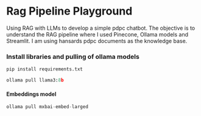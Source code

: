 # Rag Pipeline Playground
Using RAG with LLMs to develop a simple pdpc chatbot. The objective is to understand the RAG pipeline where I used Pinecone, Ollama models and Streamlit.
I am using hansards pdpc documents as the knowledge base.


### Install libraries and pulling of ollama models

```Python
pip install requirements.txt
```
```Python
ollama pull llama3:8b  
```
#### Embeddings model

```Python
ollama pull mxbai-embed-larged
```



